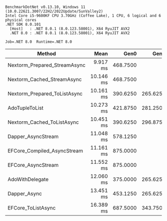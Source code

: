 ```

BenchmarkDotNet v0.13.10, Windows 11 (10.0.22621.3007/22H2/2022Update/SunValley2)
Intel Core i5-9600KF CPU 3.70GHz (Coffee Lake), 1 CPU, 6 logical and 6 physical cores
.NET SDK 8.0.101
  [Host]   : .NET 8.0.1 (8.0.123.58001), X64 RyuJIT AVX2
  .NET 8.0 : .NET 8.0.1 (8.0.123.58001), X64 RyuJIT AVX2

Job=.NET 8.0  Runtime=.NET 8.0  

```
| Method                       | Mean      | Gen0     | Gen1     | Gen2     | Allocated |
|----------------------------- |----------:|---------:|---------:|---------:|----------:|
| Nextorm_Prepared_StreamAsync |  9.917 ms | 468.7500 |        - |        - |   2.14 MB |
| Nextorm_Cached_StreamAsync   | 10.146 ms | 468.7500 |        - |        - |   2.14 MB |
| Nextorm_Prepared_ToListAsync | 10.161 ms | 390.6250 | 265.6250 |        - |   2.21 MB |
| AdoTupleToList               | 10.273 ms | 421.8750 | 281.2500 | 281.2500 |   2.68 MB |
| Nextorm_Cached_ToListAsync   | 10.451 ms | 390.6250 | 296.8750 |        - |   2.22 MB |
| Dapper_AsyncStream           | 11.048 ms | 578.1250 |        - |        - |   2.59 MB |
| EFCore_Compiled_AsyncStream  | 11.161 ms | 875.0000 |        - |        - |   3.97 MB |
| EFCore_AsyncStream           | 11.552 ms | 875.0000 |        - |        - |   3.98 MB |
| AdoWithDelegate              | 12.060 ms | 375.0000 | 265.6250 | 125.0000 |   2.39 MB |
| Dapper_Async                 | 13.451 ms | 453.1250 | 265.6250 | 125.0000 |   2.84 MB |
| EFCore_ToListAsync           | 16.389 ms | 687.5000 | 343.7500 | 156.2500 |   4.23 MB |
